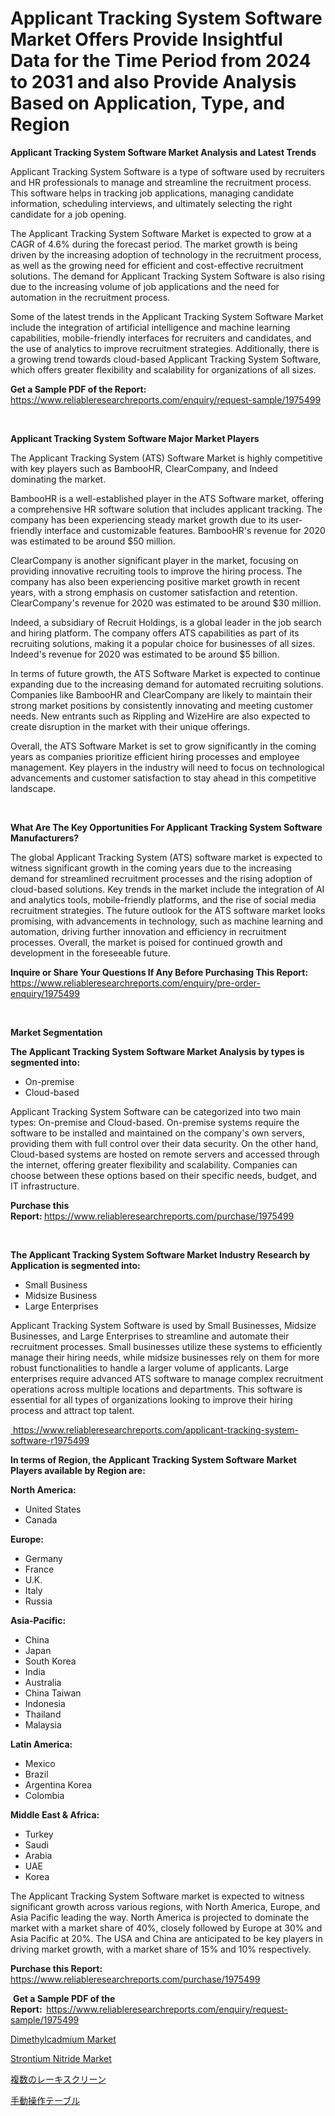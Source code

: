 <p><h1>Applicant Tracking System Software Market Offers Provide Insightful Data for the Time Period from 2024 to 2031 and also Provide Analysis Based on Application, Type, and Region</h1></p><p><strong>Applicant Tracking System Software Market Analysis and Latest Trends</strong></p>
<p><p>Applicant Tracking System Software is a type of software used by recruiters and HR professionals to manage and streamline the recruitment process. This software helps in tracking job applications, managing candidate information, scheduling interviews, and ultimately selecting the right candidate for a job opening.</p><p>The Applicant Tracking System Software Market is expected to grow at a CAGR of 4.6% during the forecast period. The market growth is being driven by the increasing adoption of technology in the recruitment process, as well as the growing need for efficient and cost-effective recruitment solutions. The demand for Applicant Tracking System Software is also rising due to the increasing volume of job applications and the need for automation in the recruitment process.</p><p>Some of the latest trends in the Applicant Tracking System Software Market include the integration of artificial intelligence and machine learning capabilities, mobile-friendly interfaces for recruiters and candidates, and the use of analytics to improve recruitment strategies. Additionally, there is a growing trend towards cloud-based Applicant Tracking System Software, which offers greater flexibility and scalability for organizations of all sizes.</p></p>
<p><strong>Get a Sample PDF of the Report:&nbsp;</strong> <a href="https://www.reliableresearchreports.com/enquiry/request-sample/1975499">https://www.reliableresearchreports.com/enquiry/request-sample/1975499</a></p>
<p>&nbsp;</p>
<p><strong>Applicant Tracking System Software Major Market Players</strong></p>
<p><p>The Applicant Tracking System (ATS) Software Market is highly competitive with key players such as BambooHR, ClearCompany, and Indeed dominating the market.</p><p>BambooHR is a well-established player in the ATS Software market, offering a comprehensive HR software solution that includes applicant tracking. The company has been experiencing steady market growth due to its user-friendly interface and customizable features. BambooHR's revenue for 2020 was estimated to be around $50 million.</p><p>ClearCompany is another significant player in the market, focusing on providing innovative recruiting tools to improve the hiring process. The company has also been experiencing positive market growth in recent years, with a strong emphasis on customer satisfaction and retention. ClearCompany's revenue for 2020 was estimated to be around $30 million.</p><p>Indeed, a subsidiary of Recruit Holdings, is a global leader in the job search and hiring platform. The company offers ATS capabilities as part of its recruiting solutions, making it a popular choice for businesses of all sizes. Indeed's revenue for 2020 was estimated to be around $5 billion.</p><p>In terms of future growth, the ATS Software Market is expected to continue expanding due to the increasing demand for automated recruiting solutions. Companies like BambooHR and ClearCompany are likely to maintain their strong market positions by consistently innovating and meeting customer needs. New entrants such as Rippling and WizeHire are also expected to create disruption in the market with their unique offerings.</p><p>Overall, the ATS Software Market is set to grow significantly in the coming years as companies prioritize efficient hiring processes and employee management. Key players in the industry will need to focus on technological advancements and customer satisfaction to stay ahead in this competitive landscape.</p></p>
<p>&nbsp;</p>
<p><strong>What Are The Key Opportunities For Applicant Tracking System Software Manufacturers?</strong></p>
<p><p>The global Applicant Tracking System (ATS) software market is expected to witness significant growth in the coming years due to the increasing demand for streamlined recruitment processes and the rising adoption of cloud-based solutions. Key trends in the market include the integration of AI and analytics tools, mobile-friendly platforms, and the rise of social media recruitment strategies. The future outlook for the ATS software market looks promising, with advancements in technology, such as machine learning and automation, driving further innovation and efficiency in recruitment processes. Overall, the market is poised for continued growth and development in the foreseeable future.</p></p>
<p><strong>Inquire or Share Your Questions If Any Before Purchasing This Report:</strong> <a href="https://www.reliableresearchreports.com/enquiry/pre-order-enquiry/1975499">https://www.reliableresearchreports.com/enquiry/pre-order-enquiry/1975499</a></p>
<p>&nbsp;</p>
<p><strong>Market Segmentation</strong></p>
<p><strong>The Applicant Tracking System Software Market Analysis by types is segmented into:</strong></p>
<p><ul><li>On-premise</li><li>Cloud-based</li></ul></p>
<p><p>Applicant Tracking System Software can be categorized into two main types: On-premise and Cloud-based. On-premise systems require the software to be installed and maintained on the company's own servers, providing them with full control over their data security. On the other hand, Cloud-based systems are hosted on remote servers and accessed through the internet, offering greater flexibility and scalability. Companies can choose between these options based on their specific needs, budget, and IT infrastructure.</p></p>
<p><strong>Purchase this Report:&nbsp;</strong><a href="https://www.reliableresearchreports.com/purchase/1975499">https://www.reliableresearchreports.com/purchase/1975499</a></p>
<p>&nbsp;</p>
<p><strong>The Applicant Tracking System Software Market Industry Research by Application is segmented into:</strong></p>
<p><ul><li>Small Business</li><li>Midsize Business</li><li>Large Enterprises</li></ul></p>
<p><p>Applicant Tracking System Software is used by Small Businesses, Midsize Businesses, and Large Enterprises to streamline and automate their recruitment processes. Small businesses utilize these systems to efficiently manage their hiring needs, while midsize businesses rely on them for more robust functionalities to handle a larger volume of applicants. Large enterprises require advanced ATS software to manage complex recruitment operations across multiple locations and departments. This software is essential for all types of organizations looking to improve their hiring process and attract top talent.</p></p>
<p><a href="https://www.reliableresearchreports.com/applicant-tracking-system-software-r1975499">&nbsp;https://www.reliableresearchreports.com/applicant-tracking-system-software-r1975499</a></p>
<p><strong>In terms of Region, the Applicant Tracking System Software Market Players available by Region are:</strong></p>
<p>
    <p> <strong> North America: </strong>
        <ul>
            <li>United States</li>
            <li>Canada</li>
        </ul>
        </p> 
    <p> <strong> Europe: </strong>
        <ul>
            <li>Germany</li>
            <li>France</li>
            <li>U.K.</li>
            <li>Italy</li>
            <li>Russia</li>
        </ul>
        </p> 
    <p> <strong> Asia-Pacific: </strong>
        <ul>
            <li>China</li>
            <li>Japan</li>
            <li>South Korea</li>
            <li>India</li>
            <li>Australia</li>
            <li>China Taiwan</li>
            <li>Indonesia</li>
            <li>Thailand</li>
            <li>Malaysia</li>
        </ul>
        </p> 
    <p> <strong> Latin America: </strong>
        <ul>
            <li>Mexico</li>
            <li>Brazil</li>
            <li>Argentina Korea</li>
            <li>Colombia</li>
        </ul>
        </p> 
    <p> <strong> Middle East & Africa: </strong>
        <ul>
            <li>Turkey</li>
            <li>Saudi</li>
            <li>Arabia</li>
            <li>UAE</li>
            <li>Korea</li>
        </ul>
    </p>
    </p>
<p><p>The Applicant Tracking System Software market is expected to witness significant growth across various regions, with North America, Europe, and Asia Pacific leading the way. North America is projected to dominate the market with a market share of 40%, closely followed by Europe at 30% and Asia Pacific at 20%. The USA and China are anticipated to be key players in driving market growth, with a market share of 15% and 10% respectively.</p></p>
<p><strong>Purchase this Report: </strong><a href="https://www.reliableresearchreports.com/purchase/1975499">https://www.reliableresearchreports.com/purchase/1975499</a></p>
<p>&nbsp;<strong>Get a Sample PDF of the Report:&nbsp;&nbsp;</strong><a href="https://www.reliableresearchreports.com/enquiry/request-sample/1975499">https://www.reliableresearchreports.com/enquiry/request-sample/1975499</a></p>
<p><strong></strong></p>
<p><p><a href="https://github.com/MaraKoelpin2023/Market-Research-Report-List-1/blob/main/dimethylcadmium-market.md">Dimethylcadmium Market</a></p><p><a href="https://github.com/maudAbbott7/Market-Research-Report-List-2/blob/main/strontium-nitride-market.md">Strontium Nitride Market</a></p><p><a href="https://github.com/dathomson6534/Market-Research-Report-List-2/blob/main/6867196180717.md">複数のレーキスクリーン</a></p><p><a href="https://github.com/BoydYundt1/Market-Research-Report-List-2/blob/main/6979348180718.md">手動操作テーブル</a></p></p>